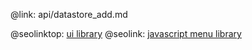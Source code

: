 @link: api/datastore_add.md

@seolinktop: [ui library](https://webix.com)
@seolink: [javascript menu library](https://webix.com/widget/menu/)